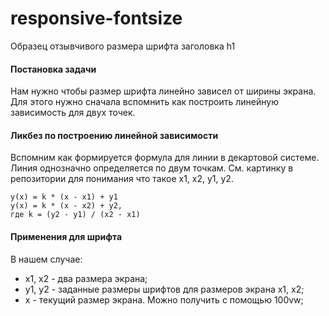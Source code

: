 # responsive-fontsize
Образец отзывчивого размера шрифта заголовка h1

#### Постановка задачи
Нам нужно чтобы размер шрифта линейно зависел от ширины экрана. Для этого нужно сначала вспомнить как построить линейную зависимость для двух точек.
#### Ликбез по построению линейной зависимости 
Вспомним как формируется формула для линии в декартовой системе. Линия однозначно определяется по двум точкам.
См. картинку в репозитории для понимания что такое x1, x2, y1, y2.
```
y(x) = k * (x - x1) + y1
y(x) = k * (x - x2) + y2, 
где k = (y2 - y1) / (x2 - x1)
```
#### Применения для шрифта
В нашем случае:
- x1, x2 - два размера экрана; 
- y1, y2 - заданные размеры шрифтов для размеров экрана x1, x2;
- x - текущий размер экрана. Можно получить с помощью 100vw;
